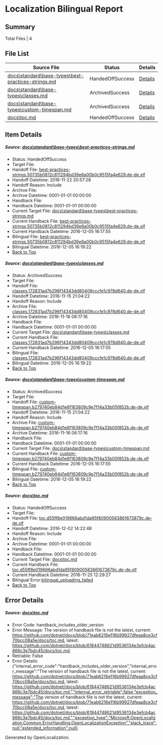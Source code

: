 # <a name='report-top'></a> Localization Bilingual Report

## Summary
 Total Files | 4

## File List
 Source File | Status | Details 
 ----------- | ------ | ------- 
 [docs\standard\base-types\best-practices-strings.md](https://github.com/dotnet/docs/blob/048197e9d58ab8126adc14a98a0225debdab79bb/docs/standard/base-types/best-practices-strings.md) | HandedOffSuccess | [Details](#db1624f5b9f7385c233eec0937f9b165459ce7653263)
 [docs\standard\base-types\classes.md](https://github.com/dotnet/docs/blob/b828bb1d6c8fb750ad9ef34f8a7a1b7d2574f4c6/docs/standard/base-types/classes.md) | ArchivedSuccess | [Details](#4c3e0ed4548259ade5cec64a1ddc62023a95cc813268)
 [docs\standard\base-types\custom-timespan.md](https://github.com/dotnet/docs/blob/b828bb1d6c8fb750ad9ef34f8a7a1b7d2574f4c6/docs/standard/base-types/custom-timespan.md) | ArchivedSuccess | [Details](#9b891c51f78b44bf0f20476930492fad7ad923a73277)
 [docs\toc.md](https://github.com/dotnet/docs/blob/61844748621d9536134e3efcb4ac866c3e7bdc45/docs/toc.md) | HandedOffSuccess | [Details](#9f52e51f707d991c8210e46f178a09a9c6881c123382)

## Item Details
##### <a name='db1624f5b9f7385c233eec0937f9b165459ce7653263'></a> Source: [docs\standard\base-types\best-practices-strings.md](https://github.com/dotnet/docs/blob/048197e9d58ab8126adc14a98a0225debdab79bb/docs/standard/base-types/best-practices-strings.md)
* Status: HandedOffSuccess
* Target File: 
* Handoff File: [best-practices-strings.50735b0812c811294bd39e6a00b0c9515fa4e629.de-de.xlf](https://github.com/dotnet/docs.handoff/blob/308e5d7d9041bd0d9fafe7609c22b9e9a243cc4c/ol-handoff/dotnet/docs.de-de/master/ht-p2/best-practices-strings.50735b0812c811294bd39e6a00b0c9515fa4e629.de-de.xlf)
* Handoff Datetime: 2016-11-22 20:57:28
* Handoff Reason: Include
* Archive File: 
* Archive Datetime: 0001-01-01 00:00:00
* Handback File: 
* Handback Datetime: 0001-01-01 00:00:00
* Current Target File: [docs\standard\base-types\best-practices-strings.md](https://github.com/dotnet/docs.de-de/blob/9fb279406d8a3701e3ec191845186b9a9fe84861/docs/standard/base-types/best-practices-strings.md)
* Current Handback File: [best-practices-strings.50735b0812c811294bd39e6a00b0c9515fa4e629.de-de.xlf](https://github.com/dotnet/docs.handback/blob/19a9f58041098ee66746c861cf5c10b762574297/ol-handback/dotnet/docs.de-de/master/ht-p2/best-practices-strings.50735b0812c811294bd39e6a00b0c9515fa4e629.de-de.xlf)
* Current Handback Datetime: 2016-12-05 16:17:55
* Bilingual File: [best-practices-strings.50735b0812c811294bd39e6a00b0c9515fa4e629.de-de.xlf](https://github.com/dotnet/docs.handback/blob/19a9f58041098ee66746c861cf5c10b762574297/ol-handback/dotnet/docs.de-de/master/ht-p2/best-practices-strings.50735b0812c811294bd39e6a00b0c9515fa4e629.de-de.xlf)
* Bilingual Datetime: 2016-12-05 16:19:22
* [Back to Top](#report-top)

##### <a name='4c3e0ed4548259ade5cec64a1ddc62023a95cc813268'></a> Source: [docs\standard\base-types\classes.md](https://github.com/dotnet/docs/blob/b828bb1d6c8fb750ad9ef34f8a7a1b7d2574f4c6/docs/standard/base-types/classes.md)
* Status: ArchivedSuccess
* Target File: 
* Handoff File: [classes.172831ad7b296f14343dd80409cccfe1c978d640.de-de.xlf](https://github.com/dotnet/docs.handoff/blob/9923e9ede97e46af5812312e715fc841516662ca/ol-handoff/dotnet/docs.de-de/master/ht-p2/classes.172831ad7b296f14343dd80409cccfe1c978d640.de-de.xlf)
* Handoff Datetime: 2016-11-15 21:04:22
* Handoff Reason: Include
* Archive File: [classes.172831ad7b296f14343dd80409cccfe1c978d640.de-de.xlf](https://github.com/dotnet/docs.handoff/blob/a337f5c45f7bf2cd56f2fa8c4f9525a702ebb97f/ol-archive/dotnet/docs.de-de/master/ht-p2/classes.172831ad7b296f14343dd80409cccfe1c978d640.de-de.xlf)
* Archive Datetime: 2016-11-16 06:17:16
* Handback File: 
* Handback Datetime: 0001-01-01 00:00:00
* Current Target File: [docs\standard\base-types\classes.md](https://github.com/dotnet/docs.de-de/blob/9fb279406d8a3701e3ec191845186b9a9fe84861/docs/standard/base-types/classes.md)
* Current Handback File: [classes.172831ad7b296f14343dd80409cccfe1c978d640.de-de.xlf](https://github.com/dotnet/docs.handback/blob/19a9f58041098ee66746c861cf5c10b762574297/ol-handback/dotnet/docs.de-de/master/ht-p2/classes.172831ad7b296f14343dd80409cccfe1c978d640.de-de.xlf)
* Current Handback Datetime: 2016-12-05 16:17:55
* Bilingual File: [classes.172831ad7b296f14343dd80409cccfe1c978d640.de-de.xlf](https://github.com/dotnet/docs.handback/blob/19a9f58041098ee66746c861cf5c10b762574297/ol-handback/dotnet/docs.de-de/master/ht-p2/classes.172831ad7b296f14343dd80409cccfe1c978d640.de-de.xlf)
* Bilingual Datetime: 2016-12-05 16:19:22
* [Back to Top](#report-top)

##### <a name='9b891c51f78b44bf0f20476930492fad7ad923a73277'></a> Source: [docs\standard\base-types\custom-timespan.md](https://github.com/dotnet/docs/blob/b828bb1d6c8fb750ad9ef34f8a7a1b7d2574f4c6/docs/standard/base-types/custom-timespan.md)
* Status: ArchivedSuccess
* Target File: 
* Handoff File: [custom-timespan.b279740eb84d1e6f163809c9e7f14a33b05f852b.de-de.xlf](https://github.com/dotnet/docs.handoff/blob/9923e9ede97e46af5812312e715fc841516662ca/ol-handoff/dotnet/docs.de-de/master/ht-p2/custom-timespan.b279740eb84d1e6f163809c9e7f14a33b05f852b.de-de.xlf)
* Handoff Datetime: 2016-11-15 21:04:22
* Handoff Reason: Include
* Archive File: [custom-timespan.b279740eb84d1e6f163809c9e7f14a33b05f852b.de-de.xlf](https://github.com/dotnet/docs.handoff/blob/a337f5c45f7bf2cd56f2fa8c4f9525a702ebb97f/ol-archive/dotnet/docs.de-de/master/ht-p2/custom-timespan.b279740eb84d1e6f163809c9e7f14a33b05f852b.de-de.xlf)
* Archive Datetime: 2016-11-16 06:17:16
* Handback File: 
* Handback Datetime: 0001-01-01 00:00:00
* Current Target File: [docs\standard\base-types\custom-timespan.md](https://github.com/dotnet/docs.de-de/blob/9fb279406d8a3701e3ec191845186b9a9fe84861/docs/standard/base-types/custom-timespan.md)
* Current Handback File: [custom-timespan.b279740eb84d1e6f163809c9e7f14a33b05f852b.de-de.xlf](https://github.com/dotnet/docs.handback/blob/19a9f58041098ee66746c861cf5c10b762574297/ol-handback/dotnet/docs.de-de/master/ht-p2/custom-timespan.b279740eb84d1e6f163809c9e7f14a33b05f852b.de-de.xlf)
* Current Handback Datetime: 2016-12-05 16:17:55
* Bilingual File: [custom-timespan.b279740eb84d1e6f163809c9e7f14a33b05f852b.de-de.xlf](https://github.com/dotnet/docs.handback/blob/19a9f58041098ee66746c861cf5c10b762574297/ol-handback/dotnet/docs.de-de/master/ht-p2/custom-timespan.b279740eb84d1e6f163809c9e7f14a33b05f852b.de-de.xlf)
* Bilingual Datetime: 2016-12-05 16:19:22
* [Back to Top](#report-top)

##### <a name='9f52e51f707d991c8210e46f178a09a9c6881c123382'></a> Source: [docs\toc.md](https://github.com/dotnet/docs/blob/61844748621d9536134e3efcb4ac866c3e7bdc45/docs/toc.md)
* Status: HandedOffSuccess
* Target File: 
* Handoff File: [toc.d55ff8e019666abd1da95f80900583861673879c.de-de.xlf](https://github.com/dotnet/docs.handoff/blob/3c8da5c063229d24447d1c7349cfeeaddb4bec5e/ol-handoff/dotnet/docs.de-de/master/ht-p1/toc.d55ff8e019666abd1da95f80900583861673879c.de-de.xlf)
* Handoff Datetime: 2016-12-02 14:22:48
* Handoff Reason: Include
* Archive File: 
* Archive Datetime: 0001-01-01 00:00:00
* Handback File: 
* Handback Datetime: 0001-01-01 00:00:00
* Current Target File: [docs\toc.md](https://github.com/dotnet/docs.de-de/blob/b3752a19ab5936bbe5573d53ba62d6445194ad8b/docs/toc.md)
* Current Handback File: [toc.d55ff8e019666abd1da95f80900583861673879c.de-de.xlf](https://github.com/dotnet/docs.handback/blob/302e1531cd4500c7de906bf0696c3b8024d08a2b/ol-handback/dotnet/docs.de-de/master/ht-p1/toc.d55ff8e019666abd1da95f80900583861673879c.de-de.xlf)
* Current Handback Datetime: 2016-11-25 12:29:27
* Bilingual Error:[bilingual_uploading_failed](#9f52e51f707d991c8210e46f178a09a9c6881c123382bilingual_uploading_failed)
* [Back to Top](#report-top)


## Error Details
##### <a name='9f52e51f707d991c8210e46f178a09a9c6881c123382handback_includes_older_version'></a> Source: [docs\toc.md](#9f52e51f707d991c8210e46f178a09a9c6881c123382)
* Error Code: handback_includes_older_version
* Error Message: The version of handback file is not the latest, current: https://github.com/dotnet/docs/blob/71eab6216e116b99927dfeaa8ce3cf70bcc08a5e/docs/toc.md, latest: https://github.com/dotnet/docs/blob/61844748621d9536134e3efcb4ac866c3e7bdc45/docs/toc.md.
* Retriable: False
* Error Details: {"internal_error_code":"handback_includes_older_version","internal_error_message":"The version of handback file is not the latest, current: https://github.com/dotnet/docs/blob/71eab6216e116b99927dfeaa8ce3cf70bcc08a5e/docs/toc.md, latest: https://github.com/dotnet/docs/blob/61844748621d9536134e3efcb4ac866c3e7bdc45/docs/toc.md.","internal_error_retriable":false,"exception_message":"The version of handback file is not the latest, current: https://github.com/dotnet/docs/blob/71eab6216e116b99927dfeaa8ce3cf70bcc08a5e/docs/toc.md, latest: https://github.com/dotnet/docs/blob/61844748621d9536134e3efcb4ac866c3e7bdc45/docs/toc.md.","exception_type":"Microsoft.OpenLocalization.Common.ErrorHandling.OpenLocalizationException","stack_trace":null,"extended_information":null}


Generated by OpenLocalization.
